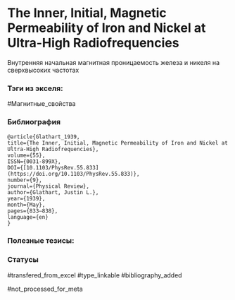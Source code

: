 # The Inner, Initial, Magnetic Permeability of Iron and Nickel at Ultra-High Radiofrequencies

Внутренняя начальная магнитная проницаемость железа и никеля на сверхвысоких частотах

### Тэги из экселя:
#Магнитные_свойства

### Библиография
```
@article{Glathart_1939,
title={The Inner, Initial, Magnetic Permeability of Iron and Nickel at Ultra-High Radiofrequencies},
volume={55},
ISSN={0031-899X},
DOI={[10.1103/PhysRev.55.833](https://doi.org/10.1103/PhysRev.55.833)},
number={9},
journal={Physical Review},
author={Glathart, Justin L.},
year={1939},
month={May},
pages={833–838},
language={en}
}
```

### Полезные тезисы:

### Статусы
#transfered_from_excel 
#type_linkable
#bibliography_added

#not_processed_for_meta
